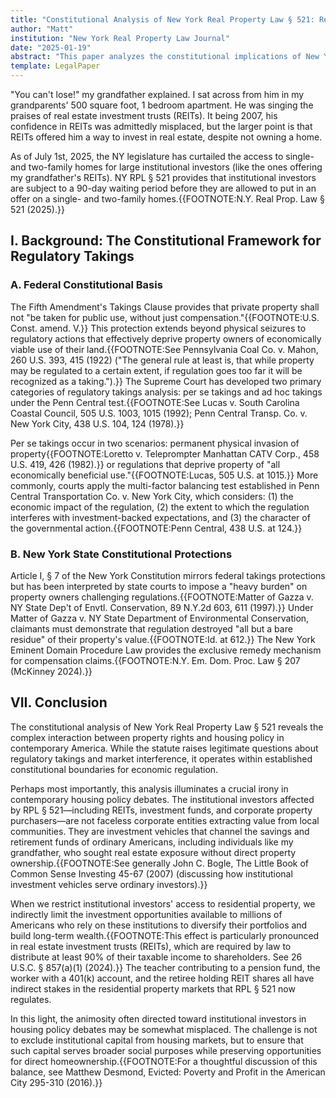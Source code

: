 ```yaml
---
title: "Constitutional Analysis of New York Real Property Law § 521: Regulatory Takings and the 90-Day Waiting Period"
author: "Matt"
institution: "New York Real Property Law Journal"
date: "2025-01-19"
abstract: "This paper analyzes the constitutional implications of New York's new law requiring institutional investors to wait 90 days before purchasing residential property, with particular focus on regulatory takings doctrine and the interests of ordinary Americans invested in these institutions."
template: LegalPaper
---
```


"You can't lose!" my grandfather explained. I sat across from him in my grandparents' 500 square foot, 1 bedroom apartment. He was singing the praises of real estate investment trusts (REITs). It being 2007, his confidence in REITs was admittedly misplaced, but the larger point is that REITs offered him a way to invest in real estate, despite not owning a home.

As of July 1st, 2025, the NY legislature has curtailed the access to single- and two-family homes for large institutional investors (like the ones offering my grandfather's REITs). NY RPL § 521 provides that institutional investors are subject to a 90-day waiting period before they are allowed to put in an offer on a single- and two-family homes.{{FOOTNOTE:N.Y. Real Prop. Law § 521 (2025).}}

## I. Background: The Constitutional Framework for Regulatory Takings

### A. Federal Constitutional Basis

The Fifth Amendment's Takings Clause provides that private property shall not "be taken for public use, without just compensation."{{FOOTNOTE:U.S. Const. amend. V.}} This protection extends beyond physical seizures to regulatory actions that effectively deprive property owners of economically viable use of their land.{{FOOTNOTE:See Pennsylvania Coal Co. v. Mahon, 260 U.S. 393, 415 (1922) ("The general rule at least is, that while property may be regulated to a certain extent, if regulation goes too far it will be recognized as a taking.").}} The Supreme Court has developed two primary categories of regulatory takings analysis: per se takings and ad hoc takings under the Penn Central test.{{FOOTNOTE:See Lucas v. South Carolina Coastal Council, 505 U.S. 1003, 1015 (1992); Penn Central Transp. Co. v. New York City, 438 U.S. 104, 124 (1978).}}

Per se takings occur in two scenarios: permanent physical invasion of property{{FOOTNOTE:Loretto v. Teleprompter Manhattan CATV Corp., 458 U.S. 419, 426 (1982).}} or regulations that deprive property of "all economically beneficial use."{{FOOTNOTE:Lucas, 505 U.S. at 1015.}} More commonly, courts apply the multi-factor balancing test established in Penn Central Transportation Co. v. New York City, which considers: (1) the economic impact of the regulation, (2) the extent to which the regulation interferes with investment-backed expectations, and (3) the character of the governmental action.{{FOOTNOTE:Penn Central, 438 U.S. at 124.}}

### B. New York State Constitutional Protections

Article I, § 7 of the New York Constitution mirrors federal takings protections but has been interpreted by state courts to impose a "heavy burden" on property owners challenging regulations.{{FOOTNOTE:Matter of Gazza v. NY State Dep't of Envtl. Conservation, 89 N.Y.2d 603, 611 (1997).}} Under Matter of Gazza v. NY State Department of Environmental Conservation, claimants must demonstrate that regulation destroyed "all but a bare residue" of their property's value.{{FOOTNOTE:Id. at 612.}} The New York Eminent Domain Procedure Law provides the exclusive remedy mechanism for compensation claims.{{FOOTNOTE:N.Y. Em. Dom. Proc. Law § 207 (McKinney 2024).}}

## VII. Conclusion

The constitutional analysis of New York Real Property Law § 521 reveals the complex interaction between property rights and housing policy in contemporary America. While the statute raises legitimate questions about regulatory takings and market interference, it operates within established constitutional boundaries for economic regulation.

Perhaps most importantly, this analysis illuminates a crucial irony in contemporary housing policy debates. The institutional investors affected by RPL § 521—including REITs, investment funds, and corporate property purchasers—are not faceless corporate entities extracting value from local communities. They are investment vehicles that channel the savings and retirement funds of ordinary Americans, including individuals like my grandfather, who sought real estate exposure without direct property ownership.{{FOOTNOTE:See generally John C. Bogle, The Little Book of Common Sense Investing 45-67 (2007) (discussing how institutional investment vehicles serve ordinary investors).}}

When we restrict institutional investors' access to residential property, we indirectly limit the investment opportunities available to millions of Americans who rely on these institutions to diversify their portfolios and build long-term wealth.{{FOOTNOTE:This effect is particularly pronounced in real estate investment trusts (REITs), which are required by law to distribute at least 90% of their taxable income to shareholders. See 26 U.S.C. § 857(a)(1) (2024).}} The teacher contributing to a pension fund, the worker with a 401(k) account, and the retiree holding REIT shares all have indirect stakes in the residential property markets that RPL § 521 now regulates.

In this light, the animosity often directed toward institutional investors in housing policy debates may be somewhat misplaced. The challenge is not to exclude institutional capital from housing markets, but to ensure that such capital serves broader social purposes while preserving opportunities for direct homeownership.{{FOOTNOTE:For a thoughtful discussion of this balance, see Matthew Desmond, Evicted: Poverty and Profit in the American City 295-310 (2016).}}